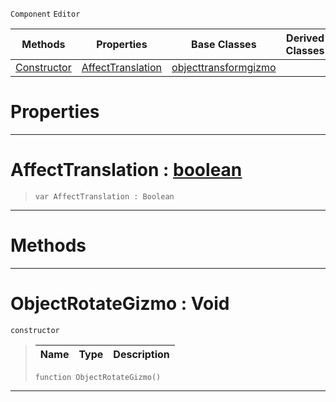  `Component` `Editor`



|Methods|Properties|Base Classes|Derived Classes|
|---|---|---|---|
|[ Constructor](https://github.com/ArendDanielek/ZeroDocsTest/blob/master/code_reference/class_reference/objectrotategizmo.markdown#objectrotategizmo-void)|[ AffectTranslation](https://github.com/ArendDanielek/ZeroDocsTest/blob/master/code_reference/class_reference/objectrotategizmo.markdown#affecttranslation-zero-e)|[objecttransformgizmo](https://github.com/ArendDanielek/ZeroDocsTest/blob/master/code_reference/class_reference/objecttransformgizmo.markdown)| |


 #  Properties


---  
 #  AffectTranslation : [boolean](https://github.com/ArendDanielek/ZeroDocsTest/blob/master/code_reference/zilch_base_types/boolean.markdown)

> 
> ``` lang=cpp, name=Zilch
> var AffectTranslation : Boolean


---  
 #  Methods


---  
 #  ObjectRotateGizmo : Void

 `constructor`

> 
> |Name|Type|Description|
> |---|---|---|
> ``` lang=cpp, name=Zilch
> function ObjectRotateGizmo()
> ``` 


---  
 
  
  
  
  
  
  
  

 